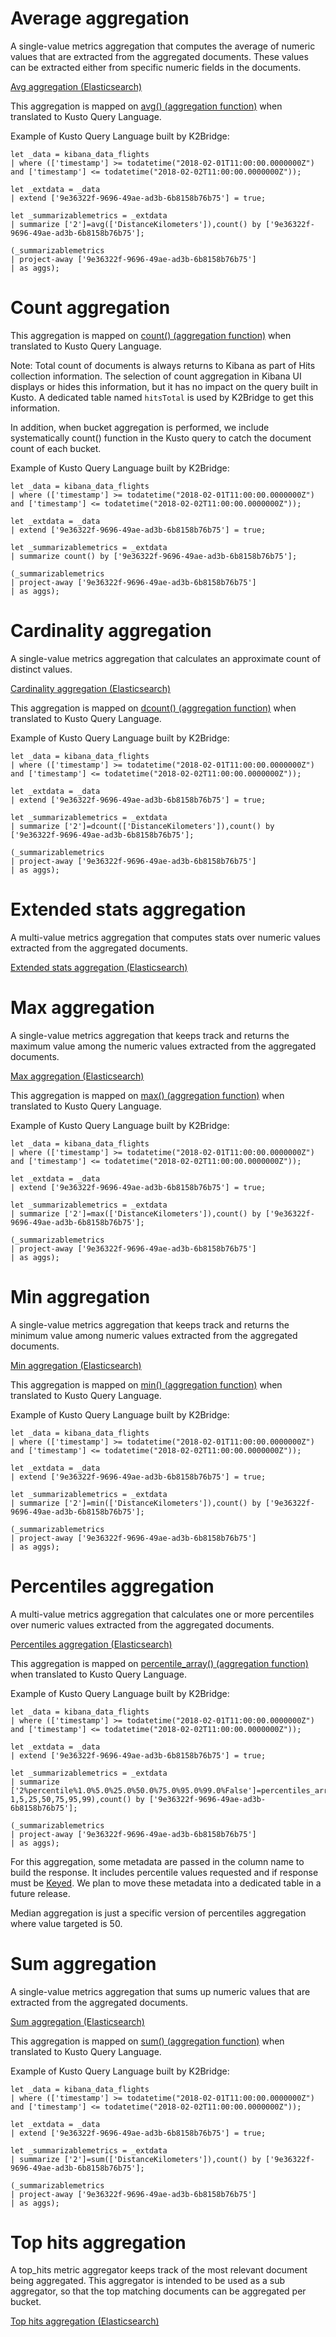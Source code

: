 # Average aggregation

A single-value metrics aggregation that computes the average of numeric values that are extracted from the aggregated documents. These values can be extracted either from specific numeric fields in the documents.

[Avg aggregation (Elasticsearch)](https://www.elastic.co/guide/en/elasticsearch/reference/current/search-aggregations-metrics-avg-aggregation.html)

This aggregation is mapped on [avg() (aggregation function)](https://docs.microsoft.com/en-us/azure/data-explorer/kusto/query/avg-aggfunction) when translated to Kusto Query Language.

Example of Kusto Query Language built by K2Bridge:

```
let _data = kibana_data_flights
| where (['timestamp'] >= todatetime("2018-02-01T11:00:00.0000000Z") and ['timestamp'] <= todatetime("2018-02-02T11:00:00.0000000Z"));

let _extdata = _data
| extend ['9e36322f-9696-49ae-ad3b-6b8158b76b75'] = true;

let _summarizablemetrics = _extdata
| summarize ['2']=avg(['DistanceKilometers']),count() by ['9e36322f-9696-49ae-ad3b-6b8158b76b75'];

(_summarizablemetrics 
| project-away ['9e36322f-9696-49ae-ad3b-6b8158b76b75'] 
| as aggs);
```

# Count aggregation

This aggregation is mapped on [count() (aggregation function)](https://docs.microsoft.com/en-us/azure/data-explorer/kusto/query/count-aggfunction) when translated to Kusto Query Language.

Note: Total count of documents is always returns to Kibana as part of Hits collection information. The selection of count aggregation in Kibana UI displays or hides this information, but it has no impact on the query built in Kusto. A dedicated table named `hitsTotal` is used by K2Bridge to get this information.

In addition, when bucket aggregation is performed, we include systematically count() function in the Kusto query to catch the document count of each bucket.

Example of Kusto Query Language built by K2Bridge:

```
let _data = kibana_data_flights
| where (['timestamp'] >= todatetime("2018-02-01T11:00:00.0000000Z") and ['timestamp'] <= todatetime("2018-02-02T11:00:00.0000000Z"));

let _extdata = _data
| extend ['9e36322f-9696-49ae-ad3b-6b8158b76b75'] = true;

let _summarizablemetrics = _extdata
| summarize count() by ['9e36322f-9696-49ae-ad3b-6b8158b76b75'];

(_summarizablemetrics 
| project-away ['9e36322f-9696-49ae-ad3b-6b8158b76b75'] 
| as aggs);
```

# Cardinality aggregation

A single-value metrics aggregation that calculates an approximate count of distinct values.

[Cardinality aggregation (Elasticsearch)](https://www.elastic.co/guide/en/elasticsearch/reference/current/search-aggregations-metrics-cardinality-aggregation.html)

This aggregation is mapped on [dcount() (aggregation function)](https://docs.microsoft.com/en-us/azure/data-explorer/kusto/query/dcount-aggfunction) when translated to Kusto Query Language.

Example of Kusto Query Language built by K2Bridge:

```
let _data = kibana_data_flights
| where (['timestamp'] >= todatetime("2018-02-01T11:00:00.0000000Z") and ['timestamp'] <= todatetime("2018-02-02T11:00:00.0000000Z"));

let _extdata = _data
| extend ['9e36322f-9696-49ae-ad3b-6b8158b76b75'] = true;

let _summarizablemetrics = _extdata
| summarize ['2']=dcount(['DistanceKilometers']),count() by ['9e36322f-9696-49ae-ad3b-6b8158b76b75'];

(_summarizablemetrics 
| project-away ['9e36322f-9696-49ae-ad3b-6b8158b76b75'] 
| as aggs);
```

# Extended stats aggregation

A multi-value metrics aggregation that computes stats over numeric values extracted from the aggregated documents.

[Extended stats aggregation (Elasticsearch)](https://www.elastic.co/guide/en/elasticsearch/reference/current/search-aggregations-metrics-extendedstats-aggregation.html)

# Max aggregation

A single-value metrics aggregation that keeps track and returns the maximum value among the numeric values extracted from the aggregated documents.

[Max aggregation (Elasticsearch)](https://www.elastic.co/guide/en/elasticsearch/reference/current/search-aggregations-metrics-max-aggregation.html)

This aggregation is mapped on [max() (aggregation function)](https://docs.microsoft.com/en-us/azure/data-explorer/kusto/query/max-aggfunction) when translated to Kusto Query Language.

Example of Kusto Query Language built by K2Bridge:

```
let _data = kibana_data_flights
| where (['timestamp'] >= todatetime("2018-02-01T11:00:00.0000000Z") and ['timestamp'] <= todatetime("2018-02-02T11:00:00.0000000Z"));

let _extdata = _data
| extend ['9e36322f-9696-49ae-ad3b-6b8158b76b75'] = true;

let _summarizablemetrics = _extdata
| summarize ['2']=max(['DistanceKilometers']),count() by ['9e36322f-9696-49ae-ad3b-6b8158b76b75'];

(_summarizablemetrics 
| project-away ['9e36322f-9696-49ae-ad3b-6b8158b76b75'] 
| as aggs);
```

# Min aggregation

A single-value metrics aggregation that keeps track and returns the minimum value among numeric values extracted from the aggregated documents.

[Min aggregation (Elasticsearch)](https://www.elastic.co/guide/en/elasticsearch/reference/current/search-aggregations-metrics-min-aggregation.html)

This aggregation is mapped on [min() (aggregation function)](https://docs.microsoft.com/en-us/azure/data-explorer/kusto/query/min-aggfunction) when translated to Kusto Query Language.

Example of Kusto Query Language built by K2Bridge:

```
let _data = kibana_data_flights
| where (['timestamp'] >= todatetime("2018-02-01T11:00:00.0000000Z") and ['timestamp'] <= todatetime("2018-02-02T11:00:00.0000000Z"));

let _extdata = _data
| extend ['9e36322f-9696-49ae-ad3b-6b8158b76b75'] = true;

let _summarizablemetrics = _extdata
| summarize ['2']=min(['DistanceKilometers']),count() by ['9e36322f-9696-49ae-ad3b-6b8158b76b75'];

(_summarizablemetrics 
| project-away ['9e36322f-9696-49ae-ad3b-6b8158b76b75'] 
| as aggs);
```

# Percentiles aggregation

A multi-value metrics aggregation that calculates one or more percentiles over numeric values extracted from the aggregated documents.

[Percentiles aggregation (Elasticsearch)](https://www.elastic.co/guide/en/elasticsearch/reference/current/search-aggregations-metrics-percentile-aggregation.html)

This aggregation is mapped on [percentile_array() (aggregation function)](https://docs.microsoft.com/en-us/azure/data-explorer/kusto/query/percentiles-aggfunction) when translated to Kusto Query Language.

Example of Kusto Query Language built by K2Bridge:

```
let _data = kibana_data_flights
| where (['timestamp'] >= todatetime("2018-02-01T11:00:00.0000000Z") and ['timestamp'] <= todatetime("2018-02-02T11:00:00.0000000Z"));

let _extdata = _data
| extend ['9e36322f-9696-49ae-ad3b-6b8158b76b75'] = true;

let _summarizablemetrics = _extdata
| summarize ['2%percentile%1.0%5.0%25.0%50.0%75.0%95.0%99.0%False']=percentiles_array(['DistanceKilometers'], 1,5,25,50,75,95,99),count() by ['9e36322f-9696-49ae-ad3b-6b8158b76b75'];

(_summarizablemetrics 
| project-away ['9e36322f-9696-49ae-ad3b-6b8158b76b75'] 
| as aggs);
```

For this aggregation, some metadata are passed in the column name to build the response. It includes percentile values requested and if response must be [Keyed](https://www.elastic.co/guide/en/elasticsearch/reference/current/search-aggregations-metrics-percentile-aggregation.html#_keyed_response_6). We plan to move these metadata into a dedicated table in a future release.

Median aggregation is just a specific version of percentiles aggregation where value targeted is 50.

# Sum aggregation

A single-value metrics aggregation that sums up numeric values that are extracted from the aggregated documents. 

[Sum aggregation (Elasticsearch)](https://www.elastic.co/guide/en/elasticsearch/reference/current/search-aggregations-metrics-sum-aggregation.html)

This aggregation is mapped on [sum() (aggregation function)](https://docs.microsoft.com/en-us/azure/data-explorer/kusto/query/sum-aggfunction) when translated to Kusto Query Language.

Example of Kusto Query Language built by K2Bridge:

```
let _data = kibana_data_flights
| where (['timestamp'] >= todatetime("2018-02-01T11:00:00.0000000Z") and ['timestamp'] <= todatetime("2018-02-02T11:00:00.0000000Z"));

let _extdata = _data
| extend ['9e36322f-9696-49ae-ad3b-6b8158b76b75'] = true;

let _summarizablemetrics = _extdata
| summarize ['2']=sum(['DistanceKilometers']),count() by ['9e36322f-9696-49ae-ad3b-6b8158b76b75'];

(_summarizablemetrics 
| project-away ['9e36322f-9696-49ae-ad3b-6b8158b76b75'] 
| as aggs);
```

# Top hits aggregation

A top_hits metric aggregator keeps track of the most relevant document being aggregated. This aggregator is intended to be used as a sub aggregator, so that the top matching documents can be aggregated per bucket.

[Top hits aggregation (Elasticsearch)](https://www.elastic.co/guide/en/elasticsearch/reference/current/search-aggregations-metrics-top-hits-aggregation.html)